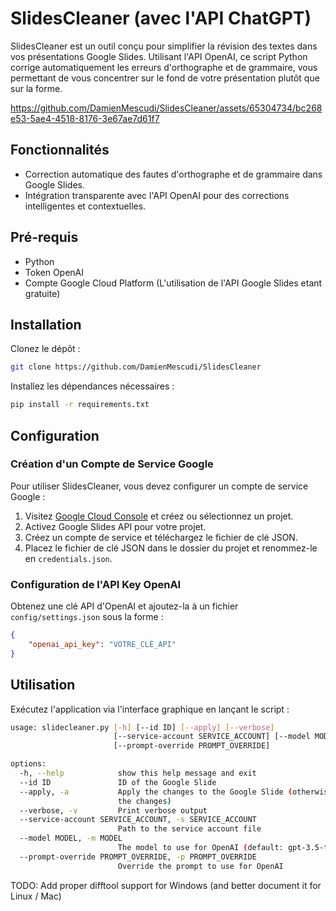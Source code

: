 
# SlidesCleaner (avec l'API ChatGPT)
SlidesCleaner est un outil conçu pour simplifier la révision des textes dans vos présentations Google Slides. Utilisant l'API OpenAI, ce script Python corrige automatiquement les erreurs d'orthographe et de grammaire, vous permettant de vous concentrer sur le fond de votre présentation plutôt que sur la forme.

https://github.com/DamienMescudi/SlidesCleaner/assets/65304734/bc268e53-5ae4-4518-8176-3e67ae7d61f7


## Fonctionnalités
- Correction automatique des fautes d'orthographe et de grammaire dans Google Slides.
- Intégration transparente avec l'API OpenAI pour des corrections intelligentes et contextuelles.

  
## Pré-requis
- Python
- Token OpenAI
- Compte Google Cloud Platform (L'utilisation de l'API Google Slides etant gratuite)

## Installation
Clonez le dépôt :

```bash
git clone https://github.com/DamienMescudi/SlidesCleaner
```

Installez les dépendances nécessaires :

```bash
pip install -r requirements.txt
```

## Configuration

### Création d'un Compte de Service Google
Pour utiliser SlidesCleaner, vous devez configurer un compte de service Google :

1. Visitez [Google Cloud Console](https://console.cloud.google.com/) et créez ou sélectionnez un projet.
2. Activez Google Slides API pour votre projet.
3. Créez un compte de service et téléchargez le fichier de clé JSON.
4. Placez le fichier de clé JSON dans le dossier du projet et renommez-le en `credentials.json`.

### Configuration de l'API Key OpenAI
Obtenez une clé API d'OpenAI et ajoutez-la à un fichier `config/settings.json` sous la forme :

```json
{
    "openai_api_key": "VOTRE_CLÉ_API"
}
```

## Utilisation
Exécutez l'application via l'interface graphique en lançant le script :

```bash
usage: slidecleaner.py [-h] [--id ID] [--apply] [--verbose]
                       [--service-account SERVICE_ACCOUNT] [--model MODEL]
                       [--prompt-override PROMPT_OVERRIDE]

options:
  -h, --help            show this help message and exit
  --id ID               ID of the Google Slide
  --apply, -a           Apply the changes to the Google Slide (otherwise, just print
                        the changes)
  --verbose, -v         Print verbose output
  --service-account SERVICE_ACCOUNT, -s SERVICE_ACCOUNT
                        Path to the service account file
  --model MODEL, -m MODEL
                        The model to use for OpenAI (default: gpt-3.5-turbo)
  --prompt-override PROMPT_OVERRIDE, -p PROMPT_OVERRIDE
                        Override the prompt to use for OpenAI
```

TODO: Add proper difftool support for Windows (and better document it for Linux / Mac)